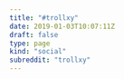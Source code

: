 ```yaml
---
title: "#trollxy"
date: 2019-01-03T10:07:11Z
draft: false
type: page
kind: "social"
subreddit: "trollxy"
---
```

